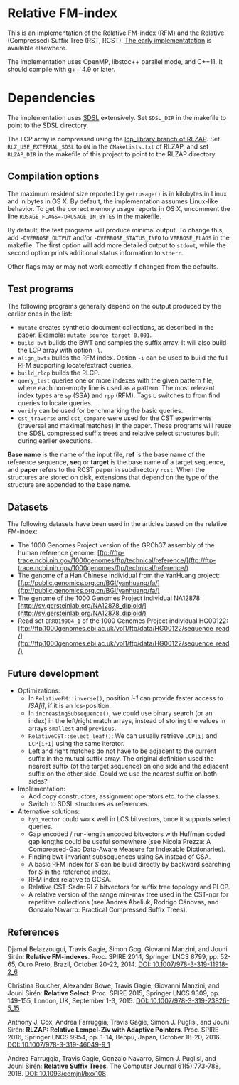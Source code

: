 # Relative FM-index

This is an implementation of the Relative FM-index (RFM) and the Relative (Compressed) Suffix Tree (RST, RCST). [The early implementatation](https://jltsiren.kapsi.fi/relative-fm) is available elsewhere.

The implementation uses OpenMP, libstdc++ parallel mode, and C++11. It should compile with g++ 4.9 or later.

# Dependencies

The implementation uses [SDSL](https://github.com/simongog/sdsl-lite) extensively. Set `SDSL_DIR` in the makefile to point to the SDSL directory.

The LCP array is compressed using the [lcp_library branch of RLZAP](https://github.com/farruggia/rlzap/tree/lcp_library). Set `RLZ_USE_EXTERNAL_SDSL` to `ON` in the `CMakeLists.txt` of RLZAP, and set `RLZAP_DIR` in the makefile of this project to point to the RLZAP directory.


## Compilation options

The maximum resident size reported by `getrusage()` is in kilobytes in Linux and in bytes in OS X. By default, the implementation assumes Linux-like behavior. To get the correct memory usage reports in OS X, uncomment the line `RUSAGE_FLAGS=-DRUSAGE_IN_BYTES` in the makefile.

By default, the test programs will produce minimal output. To change this, add `-DVERBOSE_OUTPUT` and/or `-DVERBOSE_STATUS_INFO` to `VERBOSE_FLAGS` in the makefile. The first option will add more detailed output to `stdout`, while the second option prints additional status information to `stderr`.

Other flags may or may not work correctly if changed from the defaults.

## Test programs

The following programs generally depend on the output produced by the earlier ones in the list:

* `mutate` creates synthetic document collections, as described in the paper. Example: `mutate source target 0.001`.
* `build_bwt` builds the BWT and samples the suffix array. It will also build the LCP array with option `-l`.
* `align_bwts` builds the RFM index. Option `-i` can be used to build the full RFM supporting locate/extract queries.
* `build_rlcp` builds the RLCP.
* `query_test` queries one or more indexes with the given pattern file, where each non-empty line is used as a pattern. The most relevant index types are `sp` (SSA) and `rpp` (RFM). Tags `L` switches to from find queries to locate queries.
* `verify` can be used for benchmarking the basic queries.
* `cst_traverse` and `cst_compare` were used for the CST experiments (traversal and maximal matches) in the paper. These programs will reuse the SDSL compressed suffix trees and relative select structures built during earlier executions.

**Base name** is the name of the input file, **ref** is the base name of the reference sequence, **seq** or **target** is the base name of a target sequence, and **paper** refers to the RCST paper in subdirectory `rcst`. When the structures are stored on disk, extensions that depend on the type of the structure are appended to the base name.

## Datasets

The following datasets have been used in the articles based on the relative FM-index:

* The 1000 Genomes Project version of the GRCh37 assembly of the human reference genome: [ftp://ftp-trace.ncbi.nih.gov/1000genomes/ftp/technical/reference/](ftp://ftp-trace.ncbi.nih.gov/1000genomes/ftp/technical/reference/)
* The genome of a Han Chinese individual from the YanHuang project: [ftp://public.genomics.org.cn/BGI/yanhuang/fa/](ftp://public.genomics.org.cn/BGI/yanhuang/fa/)
* The genome of the 1000 Genomes Project individual NA12878: [http://sv.gersteinlab.org/NA12878_diploid/](http://sv.gersteinlab.org/NA12878_diploid/)
* Read set `ERR019904_1` of the 1000 Genomes Project individual HG00122: [ftp://ftp.1000genomes.ebi.ac.uk/vol1/ftp/data/HG00122/sequence_read/](ftp://ftp.1000genomes.ebi.ac.uk/vol1/ftp/data/HG00122/sequence_read/)

## Future development

* Optimizations:
  * In `RelativeFM::inverse()`, position *i-1* can provide faster access to *ISA[i]*, if it is an lcs-position.
  * In `increasingSubsequence()`, we could use binary search (or an index) in the left/right match arrays, instead of storing the values in arrays `smallest` and `previous`.
  * `RelativeCST::select_leaf()`: We can usually retrieve `LCP[i]` and `LCP[i+1]` using the same iterator.
  * Left and right matches do not have to be adjacent to the current suffix in the mutual suffix array. The original definition used the nearest suffix (of the target sequence) on one side and the adjacent suffix on the other side. Could we use the nearest suffix on both sides?
* Implementation:
  * Add copy constructors, assignment operators etc. to the classes.
  * Switch to SDSL structures as references.
* Alternative solutions:
  * `hyb_vector` could work well in LCS bitvectors, once it supports select queries.
  * Gap encoded / run-length encoded bitvectors with Huffman coded gap lengths could be useful somewhere (see Nicola Prezza: A Compressed-Gap Data-Aware Measure for Indexable Dictionaries).
  * Finding bwt-invariant subsequences using SA instead of CSA.
  * A basic RFM index for *S* can be build directly by backward searching for *S* in the reference index.
  * RFM index relative to GCSA.
  * Relative CST-Sada: RLZ bitvectors for suffix tree topology and PLCP.
  * A relative version of the range min-max tree used in the CST-npr for repetitive collections (see Andrés Abeliuk, Rodrigo Cánovas, and Gonzalo Navarro: Practical Compressed Suffix Trees).

## References

Djamal Belazzougui, Travis Gagie, Simon Gog, Giovanni Manzini, and Jouni Sirén: **Relative FM-indexes**.
Proc. SPIRE 2014, Springer LNCS 8799, pp. 52-65, Ouro Preto, Brazil, October 20-22, 2014.
[DOI: 10.1007/978-3-319-11918-2_6](https://doi.org/10.1007/978-3-319-11918-2_6)

Christina Boucher, Alexander Bowe, Travis Gagie, Giovanni Manzini, and Jouni Sirén: **Relative Select**.
Proc. SPIRE 2015, Springer LNCS 9309, pp. 149-155, London, UK, September 1-3, 2015.
[DOI: 10.1007/978-3-319-23826-5_15](https://doi.org/10.1007/978-3-319-23826-5_15)

Anthony J. Cox, Andrea Farruggia, Travis Gagie, Simon J. Puglisi, and Jouni Sirén: **RLZAP: Relative Lempel-Ziv with Adaptive Pointers**.
Proc. SPIRE 2016, Springer LNCS 9954, pp. 1-14, Beppu, Japan, October 18-20, 2016.
[DOI: 10.1007/978-3-319-46049-9_1](https://doi.org/10.1007/978-3-319-46049-9_1)

Andrea Farruggia, Travis Gagie, Gonzalo Navarro, Simon J. Puglisi, and Jouni Sirén: **Relative Suffix Trees**.
The Computer Journal 61(5):773-788, 2018.
[DOI: 10.1093/comjnl/bxx108](https://doi.org/10.1093/comjnl/bxx108)

